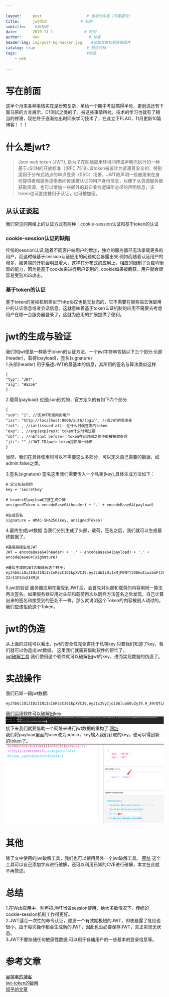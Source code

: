 ```yaml
---

layout:     post                    # 使用的布局（不需要改）
title:      jwt绕过               # 标题 
subtitle:    #副标题
date:       2019-11-1              # 时间
author:     Von                      # 作者
header-img: img/post-bg-hacker.jpg    #这篇文章标题背景图片
catalog: true                       # 是否归档
tags:                               #标签
    - web

---
```


# 写在前面
这半个月来各种事情实在是纷繁复杂，单给一个期中考就搞得半死，更别说还有下面马原的方言展示，C1测试之类的了。被这些事情所扰，技术的学习也就有了相当的停滞，现在终于逐渐抽出时间来学习技术了，在此立下FLAG，11月更新10篇博客！！！

# 什么是jwt?
> Json web token (JWT), 是为了在网络应用环境间传递声明而执行的一种基于JSON的开放标准（(RFC 7519).该token被设计为紧凑且安全的，特别适用于分布式站点的单点登录（SSO）场景。JWT的声明一般被用来在身份提供者和服务提供者间传递被认证的用户身份信息，以便于从资源服务器获取资源，也可以增加一些额外的其它业务逻辑所必须的声明信息，该token也可直接被用于认证，也可被加密。

## 从认证谈起
我们常见的网络上的认证方式有两种：cookie-session认证和基于token的认证

### cookie-session认证的缺陷
传统的session认证,随着不同客户端用户的增加，独立的服务器已无法承载更多的用户，而这时候基于session认证应用的问题就会暴露出来.例如而随着认证用户的增多，服务端的开销会明显增大，这样在分布式的应用上，相应的限制了负载均衡器的能力，因为是基于cookie来进行用户识别的, cookie如果被截获，用户就会很容易受到XSS攻击。

### 基于token的认证
基于token的鉴权机制类似于http协议也是无状态的，它不需要在服务端去保留用户的认证信息或者会话信息。这就意味着基于token认证机制的应用不需要去考虑用户在哪一台服务器登录了，这就为应用的扩展提供了便利。

# jwt的生成与验证
我们的jwt便是一种基于token的认证方法，一个jwt字符串包括以下三个部分:头部(header)，载荷(payload)，签名(signature)  
1.头部(header)
用于描述JWT的最基本的信息，其所用的签名与算法类似这样
```
{
"typ": "JWT",
"alg": "HS256"
}
```

2.载荷(payload)
也是json形式的，官方定义的有如下六个部分
```
{
"sub": "1", //该JWT所面向的用户
"iss": "http://localhost:8000/auth/login", //该JWT的签发者 
"iat": , //iat(issued at): 在什么时候签发的token
"exp": , //exp(expires): token什么时候过期
"nbf": , //nbf(not before)：token在此时间之前不能被接收处理
"jti": "" //JWT ID为web token提供唯一标识
}
```
当然，我们在具体使用时可以不需要这么多部分，可以定义自己需要的数据，如admin:false之类。

3.签名(signature)
签名这里我们需要传入一个私钥(key),具体生成方法如下：
```
# 定义私有密钥
key = 'secretkey'

# header和payload拼接生成令牌
unsignedToken = encodeBase64(header) + '.' + encodeBase64(payload)

#生成签名
signature = HMAC-SHA256(key, unsignedToken)
```

4.最终生成jwt数据
当我们分别生成了头部，载荷，签名之后，我们就可以生成最终数据了。
```
#最后拼接生成JWT
JWT = encodeBase64(header) + '.' + encodeBase64(payload) + '.' + encodeBase64(signature)

#最后生成的JWT大概就长这个样子:
eyJhbGciOiJIUzI1NiIsInR5cCI6IkpXVCJ9.eyJzdWIiOiIxMjM0NTY3ODkwIiwibmFtZSI6IkpvaG4gRG9lIiwiYWRtaW4iOnRydWV9.cAOIAifu3fykvhkHpbuhbvtH807-Z2rI1FS3vX1XMjE
```

5.jwt的验证
服务器应用在接受到JWT后，会首先对头部和载荷的内容用同一算法再次签名。如果服务器应用对头部和载荷再次以同样方法签名之后发现，自己计算出来的签名和接受到的签名不一样，那么就说明这个Token的内容被别人动过的，我们应该拒绝这个Token。

# jwt的伪造
从上面的过程可以看出，jwt的安全性完全寄托于私钥key.只要我们知道了key，我们就可以伪造出jwt数据。
这里我们就需要借助软件的帮忙了。  
[jwt破解工具](https://github.com/ticarpi/jwt_tool)
我们使用这个软件就可以破解出jwt的key，进而实现数据的伪造了。

# 实战操作
我们已知一段jwt数据:
```
eyJhbGciOiJIUzI1NiIsInR5cCI6IkpXVCJ9.eyJ1c2VyIjoibGluaG9uZyJ9.9_A9rDTLAHfptbAlzNmnWV3qZzkyTcGbViYHadpZwIw
```
我们运用软件可以破解出key:
![](/img/jwt1.png)
接下来我们就要借助一个网址来进行jwt数据的重构了:[网址](https://jwt.io/)  
我们将payload里面的user改为admin，key输入我们获取的key，便可以得到新的token了。
![](/img/jwt2.png)

# 其他
除了文中使用的jwt破解工具，我们也可以使用另外一个jwt破解工具。
[网址](https://github.com/ticarpi/jwt_tool)
这个工具可以自己添加字典进行破解，还可以利用已知的CVE进行破解，本文在此就不再赘述。

# 总结
1.在Web应用中，别再把JWT当做session使用，绝大多数情况下，传统的cookie-session机制工作得更好。  
2.JWT适合一次性的命令认证，颁发一个有效期极短的JWT，即使暴露了危险也很小，由于每次操作都会生成新的JWT，因此也没必要保存JWT，真正实现无状态。  
3.JWT不要存储任何敏感性数据.可以用于存储用户的一些基本的登录信息等。

# 参考文章
[吴靖丰的博客](http://www.wujingfeng.cn/2019/06/17/%E5%9F%BA%E4%BA%8Ejwt%E7%9A%84%E8%BA%AB%E4%BB%BD%E9%AA%8C%E8%AF%81/)  
[jwt-token的破解](https://delcoding.github.io/2018/03/jwt-bypass/)  
[知乎的文章](https://zhuanlan.zhihu.com/p/71672282)
